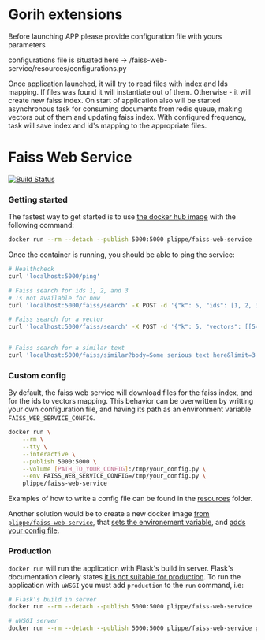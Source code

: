 # Gorih extensions
Before launching APP please provide configuration file with yours parameters

configurations file is situated here -> /faiss-web-service/resources/configurations.py

Once application launched, it will try to read files with index and Ids mapping.
If files was found it will instantiate out of them. Otherwise - it will create new
faiss index.
On start of application also will be started asynchronous task for consuming documents
from redis queue, making vectors out of them and updating faiss index.
With configured frequency, task will save index and id's mapping to the appropriate files.

# Faiss Web Service

[![Build Status](https://app.wercker.com/status/853a8945150f857d0c394e34884d33e0/s/master)](https://app.wercker.com/project/byKey/853a8945150f857d0c394e34884d33e0)

### Getting started
The fastest way to get started is to use [the docker hub image](https://hub.docker.com/r/plippe/faiss-web-service/) with the following command:
```sh
docker run --rm --detach --publish 5000:5000 plippe/faiss-web-service
```

Once the container is running, you should be able to ping the service:
```sh
# Healthcheck
curl 'localhost:5000/ping'

# Faiss search for ids 1, 2, and 3 
# Is not available for now 
curl 'localhost:5000/faiss/search' -X POST -d '{"k": 5, "ids": [1, 2, 3]}'

# Faiss search for a vector
curl 'localhost:5000/faiss/search' -X POST -d '{"k": 5, "vectors": [[54.7, 0.3, 0.6, 0.4, 0.1, 0.7, 0.2, 0.0, 0.6, 0.5, 0.3, 0.2, 0.1, 0.9, 0.3, 0.6, 0.2, 0.9, 0.5, 0.0, 0.9, 0.1, 0.9, 0.1, 0.5, 0.5, 0.8, 0.8, 0.5, 0.2, 0.6, 0.2, 0.2, 0.7, 0.1, 0.7, 0.8, 0.2, 0.9, 0.0, 0.4, 0.4, 0.9, 0.0, 0.6, 0.4, 0.4, 0.6, 0.6, 0.2, 0.5, 0.0, 0.1, 0.6, 0.0, 0.0, 0.4, 0.7, 0.5, 0.7, 0.2, 0.5, 0.5, 0.7]]}'


# Faiss search for a similar text
curl 'localhost:5000/faiss/similar?body=Some serious text here&limit=3' -X GET
```

### Custom config
By default, the faiss web service will download files for the faiss index, and for the ids to vectors mapping. This behavior can be overwritten by writting your own configuration file, and having its path as an environment variable `FAISS_WEB_SERVICE_CONFIG`.

```sh
docker run \
    --rm \
    --tty \
    --interactive \
    --publish 5000:5000 \
    --volume [PATH_TO_YOUR_CONFIG]:/tmp/your_config.py \
    --env FAISS_WEB_SERVICE_CONFIG=/tmp/your_config.py \
    plippe/faiss-web-service
```

Examples of how to write a config file can be found in the [resources](https://github.com/Plippe/faiss-web-service/tree/master/resources) folder.

Another solution would be to create a new docker image [from `plippe/faiss-web-service`](https://docs.docker.com/engine/reference/builder/#from), that [sets the environement variable](https://docs.docker.com/engine/reference/builder/#env), and [adds your config file](https://docs.docker.com/engine/reference/builder/#add).


### Production
`docker run` will run the application with Flask's build in server. Flask's documentation clearly states [it is not suitable for production](http://flask.pocoo.org/docs/0.12/deploying/). To run the application with `uWSGI` you must add `production` to the `run` command, i.e:

```sh
# Flask's build in server
docker run --rm --detach --publish 5000:5000 plippe/faiss-web-service

# uWSGI server
docker run --rm --detach --publish 5000:5000 plippe/faiss-web-service production
```
